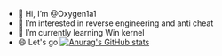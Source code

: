 - 👋 Hi, I’m @Oxygen1a1
- 👀 I’m interested in reverse engineering and anti cheat
- 🌱 I’m currently learning Win kernel
- 😄 Let's go
[![Anurag's GitHub stats](https://github-readme-stats.vercel.app/api?username=Oxygen1a1)](https://github.com/anuraghazra/github-readme-stats)


